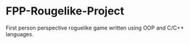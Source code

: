 # FPP-Rougelike-Project
First person perspective roguelike game written using OOP and C/C++ languages.